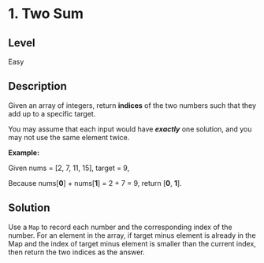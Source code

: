 # 1. Two Sum

## Level
Easy

## Description

Given an array of integers, return **indices** of the two numbers such that they add up to a specific target.

You may assume that each input would have ***exactly*** one solution, and you may not use the same element twice.

**Example:**

Given nums = [2, 7, 11, 15], target = 9,

Because nums[**0**] + nums[**1**] = 2 + 7 = 9,
return [**0**, **1**].

## Solution
Use a `Map` to record each number and the corresponding index of the number.
For an element in the array, if target minus element is already in the Map and the index of target minus element is smaller than the current index, then return the two indices as the answer.
